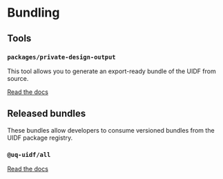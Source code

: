 # Bundling

## Tools

### `packages/private-design-output`

This tool allows you to generate an export-ready bundle of the UIDF from source.

[Read the docs](/packages/private-design-output/README.md)

## Released bundles

These bundles allow developers to consume versioned bundles from the UIDF
package registry.

### `@uq-uidf/all`

[Read the docs](/packages/all/README.md)

